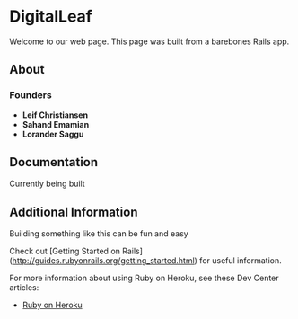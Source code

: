 # DigitalLeaf

Welcome to our web page. This page was built from a barebones Rails app.

## About

### Founders

- <b> Leif Christiansen </b>
- <b> Sahand Emamian </b>
- <b> Lorander Saggu </b>

## Documentation

Currently being built

## Additional Information

Building something like this can be fun and easy

  Check out [Getting Started on Rails] (http://guides.rubyonrails.org/getting_started.html) for useful information.

  For more information about using Ruby on Heroku, see these Dev Center articles:

  - [Ruby on Heroku](https://devcenter.heroku.com/categories/ruby)

